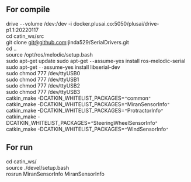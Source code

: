 ## For compile

drive `--`volume /dev:/dev -i docker.plusai.co:5050/plusai/drive-p1.1:20220117  
cd  catin_ws/src  
git clone git@github.com:jinda529/SerialDrivers.git  
cd  ..  
source /opt/ros/melodic/setup.bash  
sudo apt-get update
sudo apt-get `--`assume-yes install ros-melodic-serial  
sudo apt-get `--`assume-yes install libserial-dev  
sudo chmod 777 /dev/ttyUSB0  
sudo chmod 777 /dev/ttyUSB1  
sudo chmod 777 /dev/ttyUSB2  
sudo chmod 777 /dev/ttyUSB3  
catkin_make -DCATKIN_WHITELIST_PACKAGES=`"`common`"`  
catkin_make -DCATKIN_WHITELIST_PACKAGES=`"`MiranSensorInfo`"`  
 catkin_make -DCATKIN_WHITELIST_PACKAGES=`"`ProtractorInfo`"`   
catkin_make -DCATKIN_WHITELIST_PACKAGES=`"`SteeringWheelSensorInfo`"`  
catkin_make -DCATKIN_WHITELIST_PACKAGES=`"`WindSensorInfo`"`  
##  For run
cd  catin_ws/  
source ./devel/setup.bash  
rosrun MiranSensorInfo MiranSensorInfo
